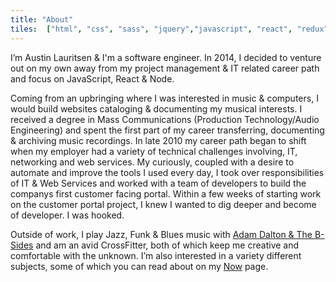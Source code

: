 ```yaml
---
title: "About"
tiles:  ["html", "css", "sass", "jquery","javascript", "react", "redux", "ember", "webpack", "babel", "gulp", "grunt", "jest", "mocha", "chai", "travisci", "npm", "github", "git", "node", "bootstrap", "markdown",  "ghostcms", "adobeillustrator", "sketch", "aws", "heroku", "vscode", "slack", "trello"]
---
```

I’m Austin Lauritsen & I'm a software engineer. In 2014, I decided to venture out on my own away from my project management & IT related career path and focus on JavaScript, React & Node.

Coming from an upbringing where I was interested in music & computers, I would build websites cataloging & documenting my musical interests. I received a degree in Mass Communications (Production Technology/Audio Engineering) and spent the first part of my career transferring, documenting & archiving music recordings. In late 2010 my career path began to shift when my employer had a variety of technical challenges involving, IT, networking and web services. My curiously, coupled with a desire to automate and improve the tools I used every day, I took over responsibilities of IT & Web Services and worked with a team of developers to build the companys first customer facing portal. Within a few weeks of starting work on the customer portal project, I knew I wanted to dig deeper and become of developer. I was hooked.

Outside of work, I play Jazz, Funk & Blues music with [Adam Dalton & The B-Sides](http://adamdaltonmusic.com/adam-dalton-t) and am an avid CrossFitter, both of which keep me creative and comfortable with the unknown. I’m also interested in a variety different subjects, some of which you can read about on my [Now](/now) page.